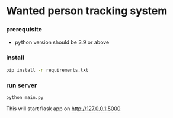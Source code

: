 # Wanted person tracking system

### prerequisite
* python version should be 3.9 or above

### install
```sh
pip install -r requirements.txt
```

### run server
```
python main.py
```

This will start flask app on http://127.0.0.1:5000

